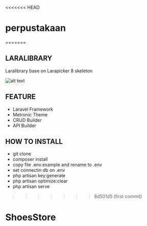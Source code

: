 <<<<<<< HEAD
# perpustakaan
=======
## LARALIBRARY

Laralibrary base on Larapicker 8 skeleton


![alt text](https://github.com/suryo/laravel8-metronic-1/blob/master/public/doc/crud_builder.jpg?raw=true)

## FEATURE
- Laravel Framework
- Metronic Theme
- CRUD Builder
- API Builder

## HOW TO INSTALL
- git clone
- composer install
- copy file .env.example and rename to .env
- set connectin db on .env
- php artisan key:generate
- php artisan optimize:clear
- php artisan serve
>>>>>>> 8d501d5 (first commit)
# ShoesStore
